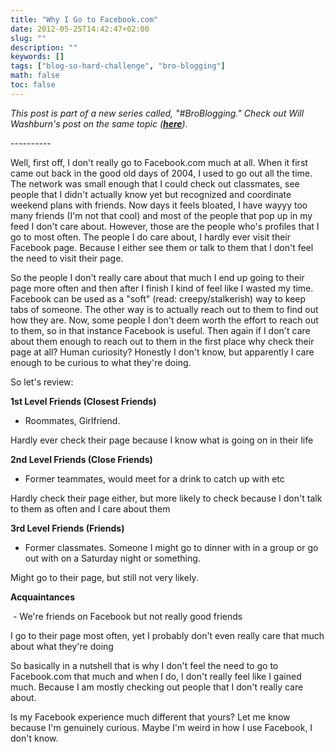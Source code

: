 ```yaml
---
title: "Why I Go to Facebook.com"
date: 2012-05-25T14:42:47+02:00
slug: ""
description: ""
keywords: []
tags: ["blog-so-hard-challenge", "bro-blogging"]
math: false
toc: false
---
```


_This post is part of a new series called, "#BroBlogging." Check out Will Washburn's post on the same topic (__[here](http://blog.willwashburn.com/post/23757440796/why-i-go-to-facebook-com)__)._

_----------_

Well, first off, I don't really go to Facebook.com much at all. When it first came out back in the good old days of 2004, I used to go out all the time. The network was small enough that I could check out classmates, see people that I didn't actually know yet but recognized and coordinate weekend plans with friends. Now days it feels bloated, I have wayyy too many friends (I'm not that cool) and most of the people that pop up in my feed I don't care about. However, those are the people who's profiles that I go to most often. The people I do care about, I hardly ever visit their Facebook page. Because I either see them or talk to them that I don't feel the need to visit their page.

So the people I don't really care about that much I end up going to their page more often and then after I finish I kind of feel like I wasted my time. Facebook can be used as a "soft" (read: creepy/stalkerish) way to keep tabs of someone. The other way is to actually reach out to them to find out how they are. Now, some people I don't deem worth the effort to reach out to them, so in that instance Facebook is useful. Then again if I don't care about them enough to reach out to them in the first place why check their page at all? Human curiosity? Honestly I don't know, but apparently I care enough to be curious to what they're doing.

So let's review:

**1st Level Friends (Closest Friends)**

- Roommates, Girlfriend.

Hardly ever check their page because I know what is going on in their life

**2nd Level Friends (Close Friends)**

- Former teammates, would meet for a drink to catch up with etc

Hardly check their page either, but more likely to check because I don't talk to them as often and I care about them

**3rd Level Friends (Friends)**

- Former classmates. Someone I might go to dinner with in a group or go out with on a Saturday night or something.&nbsp;

Might go to their page, but still not very likely.

**Acquaintances**

&nbsp;- We're friends on Facebook but not really good friends

I go to their page most often, yet I probably don't even really care that much about what they're doing

So basically in a nutshell that is why I don't feel the need to go to Facebook.com that much and when I do, I don't really feel like I gained much. Because I am mostly checking out people that I don't really care about.

Is my Facebook experience much different that yours? Let me know because I'm&nbsp;genuinely&nbsp;curious. Maybe I'm weird in how I use Facebook, I don't know.&nbsp;
